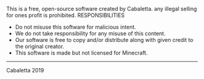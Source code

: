 This is a free, open-source software created by Cabaletta. any illegal selling for ones profit is prohibited.
 RESPONSIBILITIES
  - Do not misuse this software for malicious intent.
  - We do not take responsibility for any misuse of this content.
  - Our software is free to copy and/or distribute along with given credit to the original creator.
  - This software is made but not licensed for Minecraft.
----------------------------------------------------------------------------------------------------------------------------------------
Cabaletta 2019
